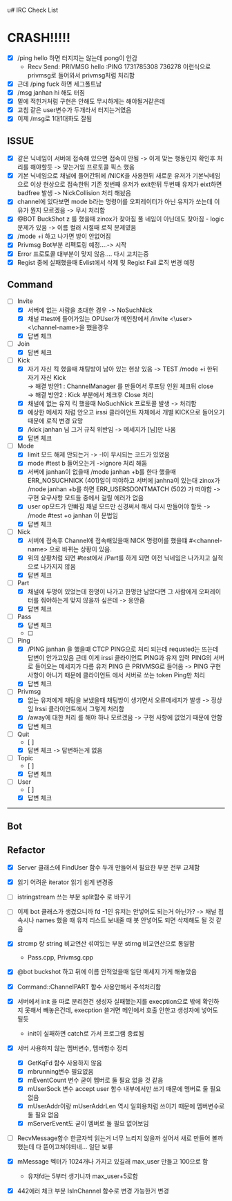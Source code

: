u# IRC Check List

# CRASH!!!!!

- [x] /ping hello 하면 터지지는 않는데 pong이 안감
	- Recv Send: PRIVMSG hello :PING 1731785308 736278 이런식으로 privmsg로 들어와서 privmsg처럼 처리함
- [x] 근데 /ping fuck 하면 세그폴트남
- [x] /msg janhan hi 해도 터짐
- [x] 밑에 적힌거처럼 구현은 안해도 무시하게는 해야될거같은데
- [x] 고침 같은 user변수가 두개라서 터지는거였음
- [x] 이제 /msg로 1대1대화도 잘됨

## ISSUE
- [x] 같은 닉네임이 서버에 접속해 있으면 접속이 안됨 -> 이게 맞는 행동인지 확인후 처리를 해야할듯 -> 맞는거임 프로토콜 픽스 했음
- [x] 기본 닉네임으로 채널에 들어간뒤에 /NICK을 사용한뒤 새로운 유저가 기본닉네임으로 이상 현상으로 접속한뒤 기존 첫번째 유저가 exit한뒤 두번째 유저가 eixt하면 badfree 발생 -> NickCollision 처리 해놨음
- [x] channel에 있다보면 mode b라는 명령어를 오퍼레이터가 아닌 유저가 쏘는데 이유가 뭔지 모르겠음 -> 무시 처리함
- [x] @BOT BuckShot z 를 했을때 zinox가 찾아짐 풀 네임이 아닌데도 찾아짐 - logic 문제가 있음 -> 이름 컬러 시절때 로직 문제였음
- [x] /mode +i 하고 나가면 방이 안없어짐
- [x] Privmsg Bot부분 리펙토링 예정....-> 시작
- [x] Error 프로토콜 대부분이 맞지 않음.... 다시 고치는중
- [x] Regist 중에 실패했을때 Evlist에서 삭제 및 Regist Fail 로직 변경 예정
## Command
- [ ] Invite
	- [x] 서버에 없는 사람을 초대한 경우 -> NoSuchNick
	- [x] 채널 #test에 들어가있는 OPUser가 메인창에서 /invite <\user> <\channel-name>을 했을경우
	- [x] 답변 체크
- [ ] Join
	- [x] 답변 체크
- [ ] Kick
	- [x] 자기 자신 킥 했을때 채팅방이 남아 있는 현상 있음 -> TEST /mode +i 한뒤 자기 자신 Kick
		<br>-> 해결 방안1 : ChannelManager 를 만들어서 루프당 인원 체크뒤 close
		<br>-> 해결 방안2 : Kick 부분에서 체크후 Close 처리
	- [x] 채널에 없는 유저 킥 했을때 NoSuchNick 프로토콜 발생 -> 처리함
	- [x] 예상한 메세지 처럼 안오고 irssi 클라이언트 자체에서 개별 KICK으로 들어오기 때문에 로직 변경 요망
	- [x] /kick janhan 님 그거 규칙 위반임 -> 메세지가 [님]만 나옴
	- [x] 답변 체크
- [ ] Mode
	- [X] limit 모드 해제 안되는거 -> -l이 무시되는 코드가 있었음
	- [x] mode #test b 들어오는거 ->ignore 처리 해둠
	- [x] 서버에 janhan이 없을때 /mode janhan +b를 한다 했을때 ERR_NOSUCHNICK (401)일이 떠야하고
		  서버에 janhna이 있는대 zinox가 /mode janhan +b를 하면 ERR_USERSDONTMATCH (502) 가 떠야함 -> 구현 요구사항 모드들 중에서 걸릴 에러가 없음
	- [x] user op모드가 안빠짐 채널 모드만 신경써서 해서 다시 만들어야 할듯 -> /mode #test +o janhan 이 문법임
	- [x] 답변 체크
- [ ] Nick
	- [x] 서버에 접속후 Channel에 접속해있을때 NICK 명령어를 했을떄 #\<channel-name> 으로 바뀌는 상황이 있음.
	- [x] 위의 상황처럼 되면 #test에서 /Part를 하게 되면 이전 닉네임은 나가지고 실적으로 나가지지 않음
	- [x] 답변 체크
- [ ] Part
	- [x] 채널에 두명이 있었는데 한명이 나가고 한명만 남았다면 그 사람에게 오퍼레이터를 줘야하는게 맞지 않을까 싶은데 -> 응안줌
	- [x] 답변 체크
- [ ] Pass
	- [x] 답변 체크
	- [ ]
- [ ] Ping
	- [x]	/PING janhan 을 했을떄 CTCP PING으로 처리 되는데 requsted는 뜨는데 답변이 안가고있음
			근데 이게 irssi 클라이언트 PING과 유저 입력 PING의 서버로 들어오는 메세지가 다름 유저 PING 은 PRIVMSG로 들어옴 -> PING 구현 사항이 아니기 때문에 클라이언트 에서 서버로 쏘는 token Ping만 처리
	- [x] 답변 체크
- [ ] Privmsg
	- [x] 없는 유저에게 채팅을 보냈을때 채팅방이 생기면서 오류메세지가 발생 -> 정상임 Irssi 클라이언트에서 그렇게 처리함
	- [x] /away에 대한 처리 를 해야 하나 모르겠음 -> 구현 사항에 없었기 때문에 안함
	- [x] 답변 체크
- [ ] Quit
	- [ ]
	- [x] 답변 체크 -> 답변하는게 없음
- [ ] Topic
	- [ ]
	- [x] 답변 체크
- [ ] User
	- [ ]
	- [x] 답변 체크
___
## Bot

## Refactor

- [x] Server 클래스에 FindUser 함수 두개 만들어서 필요한 부분 전부 교체함

- [x] 읽기 어려운 iterator 읽기 쉽게 변경중

- [ ] istringstream 쓰는 부분 split함수 로 바꾸기

- [ ] 이제 bot 클래스가 생겼으니까 fd -1인 유저는 안넣어도 되는거 아닌가?
	-> 채널 접속시나 names 했을 때 유저 리스트 보내줄 때 봇 안넣어도 되면 
		삭제해도 될 것 같음

- [x] strcmp 랑 string 비교연산 섞여있는 부분 stirng 비교연산으로 통일함
	- Pass.cpp, Privmsg.cpp

- [x] @bot buckshot 하고 뒤에 이름 안적었을때 일단 메세지 가게 해놓았음

- [x] Command::ChannelPART 함수 사용안해서 주석처리함

- [x] 서버에서 init 을 따로 분리한건 생성자 실패했는지를 execption으로 밖에 확인하지 못해서 빼놓은건데, execption 쓸거면 메인에서 호출 안한고 생성자에 넣어도 될듯
	- init이 실패하면 catch로 가서 프로그램 종료됨

- [x] 서버 사용하지 않는 멤버변수, 멤버함수 정리
	- [x] GetKqFd 함수 사용하지 않음
	- [x] mbrunning변수 필요없음
	- [x] mEventCount 변수 굳이 멤버로 둘 필요 없을 것 같음
	- [x] mUserSock 변수 accept user 함수 내부에서만 쓰기 때문에 멤버로 둘 필요 없음
	- [x] mUserAddr이랑 mUserAddrLen 역시 일회용처럼 쓰이기 때문에 멤버변수로 둘 필요 없음
	- [x] mServerEvent도 굳이 멤버로 둘 필요 없어보임

- [ ] RecvMessage함수 한글자씩 읽는거 너무 느리지 않을까 싶어서 새로 만들어 볼까 했는데 다 뜯어고쳐야되네... 일단 보류

- [x] mMessage 벡터가 1024개나 가지고 있길래 max_user 만들고 100으로 함
	- 유저fd는 5부터 생기니까 max_user+5로함

- [x] 442에러 체크 부분 IsInChannel 함수로 변경 가능한거 변경

